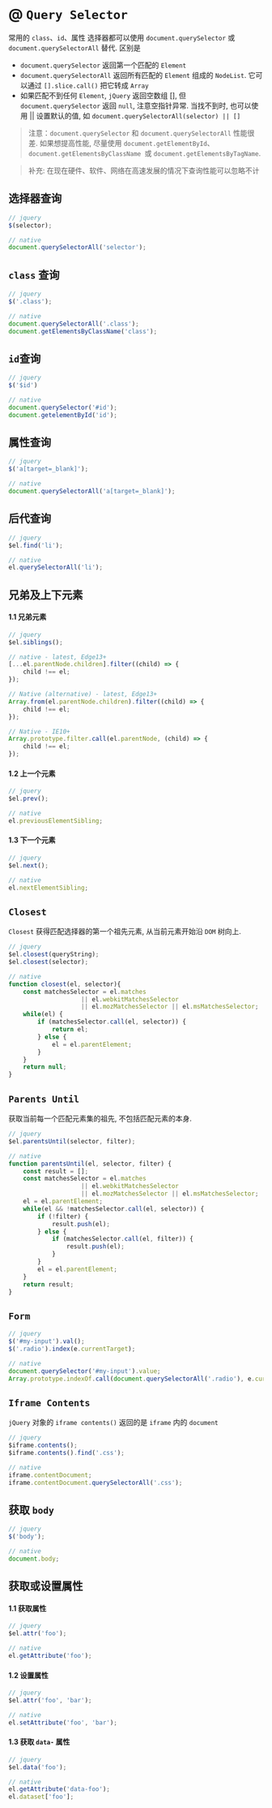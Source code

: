 # @ `Query Selector`

常用的 `class`、`id`、属性 选择器都可以使用 `document.querySelector` 或 `document.querySelectorAll` 替代. 区别是
- `document.querySelector` 返回第一个匹配的 `Element`
- `document.querySelectorAll` 返回所有匹配的 `Element` 组成的 `NodeList`. 它可以通过 `[].slice.call()` 把它转成 `Array`
- 如果匹配不到任何 `Element`, `jQuery` 返回空数组 [], 但 `document.querySelector` 返回 `null`, 注意空指针异常. 当找不到时, 也可以使用 || 设置默认的值, 如 `document.querySelectorAll(selector) || []`

> 注意：`document.querySelector` 和 `document.querySelectorAll` 性能很差. 如果想提高性能, 尽量使用 `document.getElementById`、`document.getElementsByClassName `或 `document.getElementsByTagName`.

> 补充: 在现在硬件、软件、网络在高速发展的情况下查询性能可以忽略不计

## 选择器查询

```javascript
// jquery
$(selector);

// native
document.querySelectorAll('selector');
```

## `class` 查询

```javascript
// jquery
$('.class');

// native
document.querySelectorAll('.class');
document.getElementsByClassName('class');
```

## `id`查询

```javascript
// jquery
$('$id')

// native
document.querySelector('#id');
document.getelementById('id');
```

## 属性查询

```javascript
// jquery
$('a[target=_blank]');

// native
document.querySelectorAll('a[target=_blank]');
```

## 后代查询

```javascript
// jquery
$el.find('li');

// native
el.querySelectorAll('li');
```

## 兄弟及上下元素

#### 1.1 兄弟元素

```javascript
// jquery
$el.siblings();

// native - latest, Edge13+
[...el.parentNode.children].filter((child) => {
    child !== el;
});

// Native (alternative) - latest, Edge13+
Array.from(el.parentNode.children).filter((child) => {
    child !== el;
});

// Native - IE10+
Array.prototype.filter.call(el.parentNode, (child) => {
    child !== el;
});
```

#### 1.2 上一个元素

```javascript
// jquery
$el.prev();

// native
el.previousElementSibling;
```

#### 1.3 下一个元素

```javascript
// jquery
$el.next();

// native
el.nextElementSibling;
```

## `Closest`

`Closest` 获得匹配选择器的第一个祖先元素, 从当前元素开始沿 `DOM` 树向上.

```javascript
// jquery
$el.closest(queryString);
$el.closest(selector);

// native
function closest(el, selector){
    const matchesSelector = el.matches
                    || el.webkitMatchesSelector
                    || el.mozMatchesSelector || el.msMatchesSelector;
    while(el) {
        if (matchesSelector.call(el, selector)) {
            return el;
        } else {
            el = el.parentElement;
        }
    }
    return null;
}
```

## `Parents Until`

获取当前每一个匹配元素集的祖先, 不包括匹配元素的本身.

```javascript
// jquery
$el.parentsUntil(selector, filter);

// native
function parentsUntil(el, selector, filter) {
    const result = [];
    const matchesSelector = el.matches
                    || el.webkitMatchesSelector
                    || el.mozMatchesSelector || el.msMatchesSelector;
    el = el.parentElement;
    while(el && !matchesSelector.call(el, selector)) {
        if (!filter) {
            result.push(el);
        } else {
            if (matchesSelector.call(el, filter)) {
                result.push(el);
            }
        }
        el = el.parentElement;
    }
    return result;
}
```

## `Form`

```javascript
// jquery
$('#my-input').val();
$('.radio').index(e.currentTarget);

// native
document.querySelector('#my-input').value;
Array.prototype.indexOf.call(document.querySelectorAll('.radio'), e.currentTarget)
```

## `Iframe Contents`

`jQuery` 对象的 `iframe contents()` 返回的是 `iframe` 内的 `document`

```javascript
// jquery
$iframe.contents();
$iframe.contents().find('.css');

// native
iframe.contentDocument;
iframe.contentDocument.querySelectorAll('.css');
```

## 获取 `body`

```javascript
// jquery
$('body');

// native
document.body;
```

## 获取或设置属性

#### 1.1 获取属性

```javascript
// jquery
$el.attr('foo');

// native
el.getAttribute('foo');
```

#### 1.2 设置属性

```javascript
// jquery
$el.attr('foo', 'bar');

// native
el.setAttribute('foo', 'bar');
```

#### 1.3 获取 `data-` 属性

```javascript
// jquery
$el.data('foo');

// native
el.getAttribute('data-foo');
el.dataset['foo'];
```
